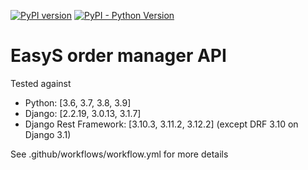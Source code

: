 [![PyPI version](https://badge.fury.io/py/easys-ordermanager.svg)](https://badge.fury.io/py/easys-ordermanager)
[![PyPI - Python Version](https://img.shields.io/pypi/pyversions/Lektor.svg)](https://pypi.org/project/easys-ordermanager/)

# EasyS order manager API

Tested against
- Python: [3.6, 3.7, 3.8, 3.9]
- Django: [2.2.19, 3.0.13, 3.1.7]
- Django Rest Framework: [3.10.3, 3.11.2, 3.12.2] (except DRF 3.10 on Django 3.1)

See .github/workflows/workflow.yml for more details
